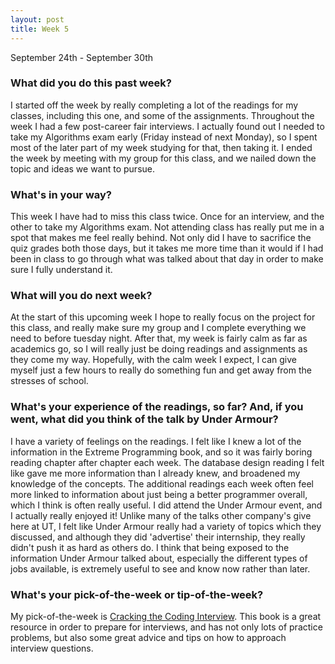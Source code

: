 ```yaml
---
layout: post
title: Week 5
---
```


September 24th - September 30th

### What did you do this past week?

I started off the week by really completing a lot of the readings for my classes, including this one, and some of the assignments. Throughout the week I had a few post-career fair interviews. I actually found out I needed to take my Algorithms exam early (Friday instead of next Monday), so I spent most of the later part of my week studying for that, then taking it. I ended the week by meeting with my group for this class, and we nailed down the topic and ideas we want to pursue.


### What's in your way?

This week I have had to miss this class twice. Once for an interview, and the other to take my Algorithms exam. Not attending class has really put me in a spot that makes me feel really behind. Not only did I have to sacrifice the quiz grades both those days, but it takes me more time than it would if I had been in class to go through what was talked about that day in order to make sure I fully understand it.


### What will you do next week?

At the start of this upcoming week I hope to really focus on the project for this class, and really make sure my group and I complete everything we need to before tuesday night. After that, my week is fairly calm as far as academics go, so I will really just be doing readings and assignments as they come my way. Hopefully, with the calm week I expect, I can give myself just a few hours to really do something fun and get away from the stresses of school.


### What's your experience of the readings, so far? And, if you went, what did you think of the talk by Under Armour?

I have a variety of feelings on the readings. I felt like I knew a lot of the information in the Extreme Programming book, and so it was fairly boring reading chapter after chapter each week. The database design reading I felt like gave me more information than I already knew, and broadened my knowledge of the concepts. The additional readings each week often feel more linked to information about just being a better programmer overall, which I think is often really useful. I did attend the Under Armour event, and I actually really enjoyed it! Unlike many of the talks other company's give here at UT, I felt like Under Armour really had a variety of topics which they discussed, and although they did 'advertise' their internship, they really didn't push it as hard as others do. I think that being exposed to the information Under Armour talked about, especially the different types of jobs available, is extremely useful to see and know now rather than later.


### What's your pick-of-the-week or tip-of-the-week?

My pick-of-the-week is [Cracking the Coding Interview](https://www.amazon.com/Cracking-Coding-Interview-Programming-Questions/dp/0984782850/ref=zg_bs_491316_1?_encoding=UTF8&psc=1&refRID=QMEMPMJ7EX3G84PM5WTA). This book is a great resource in order to prepare for interviews, and has not only lots of practice problems, but also some great advice and tips on how to approach interview questions.

